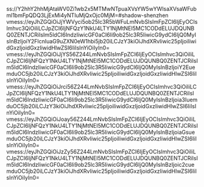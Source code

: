 ss://Y2hhY2hhMjAtaWV0Zi1wb2x5MTMwNTpuaXVsYW5wYWlsaXVsaWFubml1bmFpQDQ3LjExMi4yNTIuMjQxOjc0MjM=#shadow-shenzhen
vmess://eyJhZGQiOiJjYWVyci5ob25lc3R5bWFuLmNvbSIsImFpZCI6IjEyOCIsImhvc3QiOiIiLCJpZCI6IjNFQzY1NkU4LTY1NjMtNEI5MC1CODdELUJDQUNBQ0ZENTJCRiIsIm5ldCI6IndzIiwicGF0aCI6Ii9ob25lc3R5IiwicG9ydCI6IjQ0MyIsInBzIjoiY2FlcnIuaG9uZXN0eW1hbi5jb20iLCJzY3kiOiJhdXRvIiwic25pIjoiIiwidGxzIjoidGxzIiwidHlwZSI6IiIsInYiOiIyIn0=
vmess://eyJhZGQiOiJjYS56Z244LmNvbSIsImFpZCI6IjEyOCIsImhvc3QiOiIiLCJpZCI6IjNFQzY1NkU4LTY1NjMtNEI5MC1CODdELUJDQUNBQ0ZENTJCRiIsIm5ldCI6IndzIiwicGF0aCI6Ii9ob25lc3R5IiwicG9ydCI6IjQ0MyIsInBzIjoiY2EuemduOC5jb20iLCJzY3kiOiJhdXRvIiwic25pIjoiIiwidGxzIjoidGxzIiwidHlwZSI6IiIsInYiOiIyIn0=
vmess://eyJhZGQiOiJrci56Z244LmNvbSIsImFpZCI6IjEyOCIsImhvc3QiOiIiLCJpZCI6IjNFQzY1NkU4LTY1NjMtNEI5MC1CODdELUJDQUNBQ0ZENTJCRiIsIm5ldCI6IndzIiwicGF0aCI6Ii9ob25lc3R5IiwicG9ydCI6IjQ0MyIsInBzIjoia3IuemduOC5jb20iLCJzY3kiOiJhdXRvIiwic25pIjoiIiwidGxzIjoidGxzIiwidHlwZSI6IiIsInYiOiIyIn0=
vmess://eyJhZGQiOiJoay56Z244LmNvbSIsImFpZCI6IjEyOCIsImhvc3QiOiIiLCJpZCI6IjNFQzY1NkU4LTY1NjMtNEI5MC1CODdELUJDQUNBQ0ZENTJCRiIsIm5ldCI6IndzIiwicGF0aCI6Ii9ob25lc3R5IiwicG9ydCI6IjQ0MyIsInBzIjoiaGsuemduOC5jb20iLCJzY3kiOiJhdXRvIiwic25pIjoiIiwidGxzIjoidGxzIiwidHlwZSI6IiIsInYiOiIyIn0=
vmess://eyJhZGQiOiJzZy56Z244LmNvbSIsImFpZCI6IjEyOCIsImhvc3QiOiIiLCJpZCI6IjNFQzY1NkU4LTY1NjMtNEI5MC1CODdELUJDQUNBQ0ZENTJCRiIsIm5ldCI6IndzIiwicGF0aCI6Ii9ob25lc3R5IiwicG9ydCI6IjQ0MyIsInBzIjoic2cuemduOC5jb20iLCJzY3kiOiJhdXRvIiwic25pIjoiIiwidGxzIjoidGxzIiwidHlwZSI6IiIsInYiOiIyIn0=
